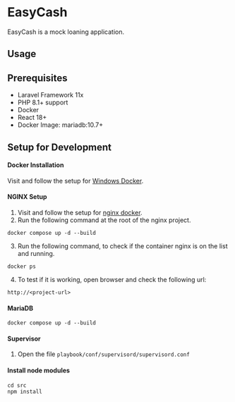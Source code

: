 
# EasyCash

EasyCash is a mock loaning application.

## Usage

## Prerequisites
- Laravel Framework 11x
- PHP 8.1+ support
- Docker
- React 18+
- Docker Image: mariadb:10.7+ 

## Setup for Development
#### Docker Installation
Visit and follow the setup for [Windows Docker](https://docs.docker.com/desktop/install/windows-install/).


#### NGINX Setup
1. Visit and follow the setup for [nginx docker]().
2. Run the following command at the root of the nginx project.
``` 
docker compose up -d --build
```
3. Run the following command, to check if the container nginx is on the list and running.
```
docker ps
```
4. To test if it is working, open browser and check the following url:
```
http://<project-url>
```

#### MariaDB
```
docker compose up -d --build
```

#### Supervisor 
1. Open the file `playbook/conf/supervisord/supervisord.conf`

#### Install node modules
```
cd src
npm install
```


